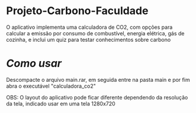 # Projeto-Carbono-Faculdade
O aplicativo implementa uma calculadora de CO2, com opções para calcular a emissão por consumo de combustível, energia elétrica, gás de cozinha, e inclui um quiz para testar conhecimentos sobre carbono

# *Como usar*
Descompacte o arquivo main.rar, em seguida entre na pasta main e por fim abra o executável "calculadora_co2"

OBS: O layout do aplicativo pode ficar diferente dependendo da resolução da tela, indicado usar em uma tela 1280x720
